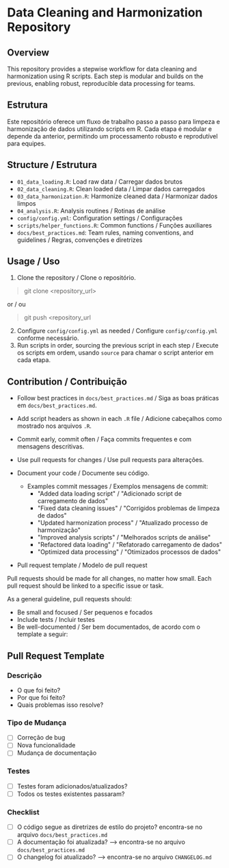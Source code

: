 # Data Cleaning and Harmonization Repository

## Overview
This repository provides a stepwise workflow for data cleaning and harmonization using R scripts. Each step is modular and builds on the previous, enabling robust, reproducible data processing for teams.

## Estrutura
Este repositório oferece um fluxo de trabalho passo a passo para limpeza e harmonização de dados utilizando scripts em R. Cada etapa é modular e depende da anterior, permitindo um processamento robusto e reprodutível para equipes.

## Structure / Estrutura

- `01_data_loading.R`: Load raw data / Carregar dados brutos
- `02_data_cleaning.R`: Clean loaded data / Limpar dados carregados
- `03_data_harmonization.R`: Harmonize cleaned data / Harmonizar dados limpos
- `04_analysis.R`: Analysis routines / Rotinas de análise
- `config/config.yml`: Configuration settings / Configurações
- `scripts/helper_functions.R`: Common functions / Funções auxiliares
- `docs/best_practices.md`: Team rules, naming conventions, and guidelines / Regras, convenções e diretrizes

## Usage / Uso

1. Clone the repository / Clone o repositório. 

> git clone <repository_url>

or / ou

> git push <repository_url

2. Configure `config/config.yml` as needed / Configure `config/config.yml` conforme necessário.
3. Run scripts in order, sourcing the previous script in each step / Execute os scripts em ordem, usando `source` para chamar o script anterior em cada etapa.

## Contribution / Contribuição

- Follow best practices in `docs/best_practices.md` / Siga as boas práticas em `docs/best_practices.md`.
- Add script headers as shown in each `.R` file / Adicione cabeçalhos como mostrado nos arquivos `.R`.
- Commit early, commit often / Faça commits frequentes e com mensagens descritivas.
- Use pull requests for changes / Use pull requests para alterações.
- Document your code / Documente seu código.

    + Examples commit messages / Exemplos mensagens de commit:
        - "Added data loading script" / "Adicionado script de carregamento de dados"
        - "Fixed data cleaning issues" / "Corrigidos problemas de limpeza de dados"
        - "Updated harmonization process" / "Atualizado processo de harmonização"
        - "Improved analysis scripts" / "Melhorados scripts de análise"
        - "Refactored data loading" / "Refatorado carregamento de dados"
        - "Optimized data processing" / "Otimizados processos de dados"

- Pull request template / Modelo de pull request

Pull requests should be made for all changes, no matter how small. Each pull request should be linked to a specific issue or task.

As a general guideline, pull requests should:

- Be small and focused / Ser pequenos e focados
- Include tests / Incluir testes
- Be well-documented / Ser bem documentados, de acordo com o template a seguir:

## Pull Request Template

### Descrição

- O que foi feito?
- Por que foi feito?
- Quais problemas isso resolve?

### Tipo de Mudança

- [ ] Correção de bug
- [ ] Nova funcionalidade
- [ ] Mudança de documentação

### Testes

- [ ] Testes foram adicionados/atualizados?
- [ ] Todos os testes existentes passaram?

### Checklist

- [ ] O código segue as diretrizes de estilo do projeto? encontra-se no arquivo `docs/best_practices.md`    
- [ ] A documentação foi atualizada? --> encontra-se no arquivo `docs/best_practices.md`
- [ ] O changelog foi atualizado? --> encontra-se no arquivo `CHANGELOG.md`
